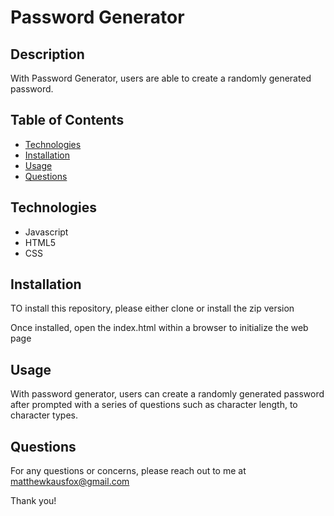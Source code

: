 # Password Generator

## Description
With Password Generator, users are able to create a randomly generated password.

## Table of Contents
* [Technologies](#technologies)
* [Installation](#installation)
* [Usage](#usage)
* [Questions](#questions)

## Technologies
* Javascript
* HTML5
* CSS

## Installation
TO install this repository, please either clone or install the zip version

Once installed, open the index.html within a browser to initialize the web page

## Usage
With password generator, users can create a randomly generated password after prompted with a series of questions such as character length, to character types.

## Questions
For any questions or concerns, please reach out to me at matthewkausfox@gmail.com

Thank you!